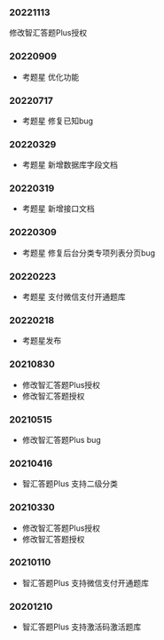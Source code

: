 ### 20221113
修改智汇答题Plus授权

### 20220909
+ 考题星 优化功能

### 20220717
+ 考题星 修复已知bug

### 20220329
+ 考题星 新增数据库字段文档

### 20220319
+ 考题星 新增接口文档

### 20220309
+ 考题星 修复后台分类专项列表分页bug

### 20220223
+ 考题星 支付微信支付开通题库

### 20220218
+ 考题星发布

### 20210830
+ 修改智汇答题Plus授权
+ 修改智汇答题授权

### 20210515
+ 修改智汇答题Plus bug

### 20210416
+ 智汇答题Plus 支持二级分类

### 20210330
+ 修改智汇答题Plus授权
+ 修改智汇答题授权

### 20210110
+ 智汇答题Plus 支持微信支付开通题库

### 20201210
+ 智汇答题Plus 支持激活码激活题库
